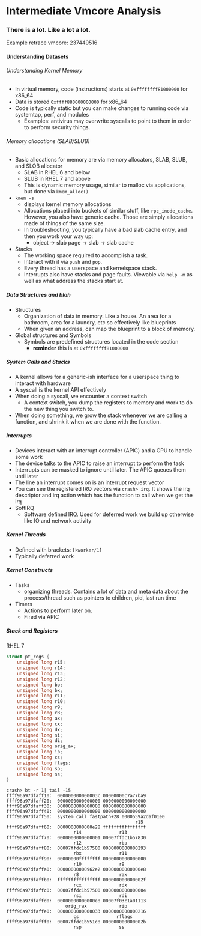 # Intermediate Vmcore Analysis

### There is a lot. Like a lot a lot.

Example retrace vmcore: 237449516

#### Understanding Datasets

###### Understanding Kernel Memory

* In virtual memory, code (instructions) starts at `0xffffffff81000000` for x86_64
* Data is stored `0xffff880000000000` for x86_64
* Code is typically static but you can make changes to running code via systemtap, perf, and modules
  * Examples: antivirus may overwrite syscalls to point to them in order to perform security things.

###### Memory allocations (SLAB/SLUB)

* Basic allocations for memory are via memory allocators, SLAB, SLUB, and SLOB allocator
  * SLAB in RHEL 6 and below
  * SLUB in RHEL 7 and above
  * This is dynamic memory usage, similar to malloc via applications, but done via `kmem_alloc()`
* `kmem -s`
  * displays kernel memory allocations
  * Allocations placed into buckets of similar stuff, like `rpc_inode_cache`. However, you also have
    generic cache. Those are simply allocations made of things of the same size.
  * In troubleshooting, you typically have a bad slab cache entry, and then you work your way up:
    * object -> slab page -> slab -> slab cache
* Stacks
  * The working space required to accomplish a task.
  * Interact with it via `push` and `pop`.
  * Every thread has a userspace and kernelspace stack.
  * Interrupts also have stacks and page faults. Viewable via `help -m` as well as what address the
    stacks start at.

##### Data Structures and blah

* Structures
  * Organization of data in memory. Like a house. An area for a bathroom, area for a laundry, etc
    so effectively like blueprints
  * When given an address, can map the blueprint to a block of memory.
* Global structures and Symbols
  * Symbols are predefined structures located in the code section
    * __reminder__ this is at `0xffffffff81000000`

##### System Calls and Stacks

* A kernel allows for a generic-ish interface for a userspace thing to interact with hardware
* A syscall is the kernel API effectively
* When doing a syscall, we encounter a context switch
  * A context switch, you dump the registers to memory and work to do the new thing you switch to.
* When doing something, we grow the stack whenever we are calling a function, and shrink it when we
  are done with the function.

##### Interrupts

* Devices interact with an interrupt controller (APIC) and a CPU to handle some work
* The device talks to the APIC to raise an interrupt to perform the task
* Interrupts can be masked to ignore until later. The APIC queues them until later
* The line an interrupt comes on is an interrupt request vector
* You can see the registered IRQ vectors via `crash> irq`. It shows the irq descriptor and irq
  action which has the function to call when we get the irq
* SoftIRQ
  * Software defined IRQ. Used for deferred work we build up otherwise like IO and network activity

##### Kernel Threads

* Defined with brackets: `[kworker/1]`
* Typically deferred work

##### Kernel Constructs

* Tasks
  * organizing threads. Contains a lot of data and meta data about the process/thread such as
    pointers to children, pid, last run time
* Timers
  * Actions to perform later on.
  * Fired via APIC

##### Stack and Registers

RHEL 7

```c
struct pt_regs {
    unsigned long r15;
    unsigned long r14;
    unsigned long r13;
    unsigned long r12;
    unsigned long bp;
    unsigned long bx;
    unsigned long r11;
    unsigned long r10;
    unsigned long r9;
    unsigned long r8;
    unsigned long ax;
    unsigned long cx;
    unsigned long dx;
    unsigned long si;
    unsigned long di;
    unsigned long orig_ax;
    unsigned long ip;
    unsigned long cs;
    unsigned long flags;
    unsigned long sp;
    unsigned long ss;
}
```

```
crash> bt -r 1| tail -15
ffff96a97dfaff10:  000000000000003c 00000000c7a77ba9 
ffff96a97dfaff20:  0000000000000000 0000000000000000 
ffff96a97dfaff30:  0000000000000000 0000000000000000 
ffff96a97dfaff40:  0000000000000000 0000000000000000 
ffff96a97dfaff50:  system_call_fastpath+28 0000559a2daf01e0 
                                                r15
ffff96a97dfaff60:  0000000000000e28 ffffffffffffffff 
                         r14              r13
ffff96a97dfaff70:  0000000000000001 00007ffdc1b57830 
                         r12              rbp
ffff96a97dfaff80:  00007ffdc1b57500 0000000000000293 
                         rbx              r11
ffff96a97dfaff90:  00000000ffffffff 0000000000000000 
                         r10              r9
ffff96a97dfaffa0:  00000000000962e2 00000000000000e8 
                         r8               rax
ffff96a97dfaffb0:  ffffffffffffffff 000000000000002f 
                         rcx              rdx
ffff96a97dfaffc0:  00007ffdc1b57500 0000000000000004 
                         rsi              rdi
ffff96a97dfaffd0:  00000000000000e8 00007f03c1a01113 
                      orig_rax            rip
ffff96a97dfaffe0:  0000000000000033 0000000000000216 
                         cs              rflags
ffff96a97dfafff0:  00007ffdc1b551c8 000000000000002b 
                         rsp              ss
```

